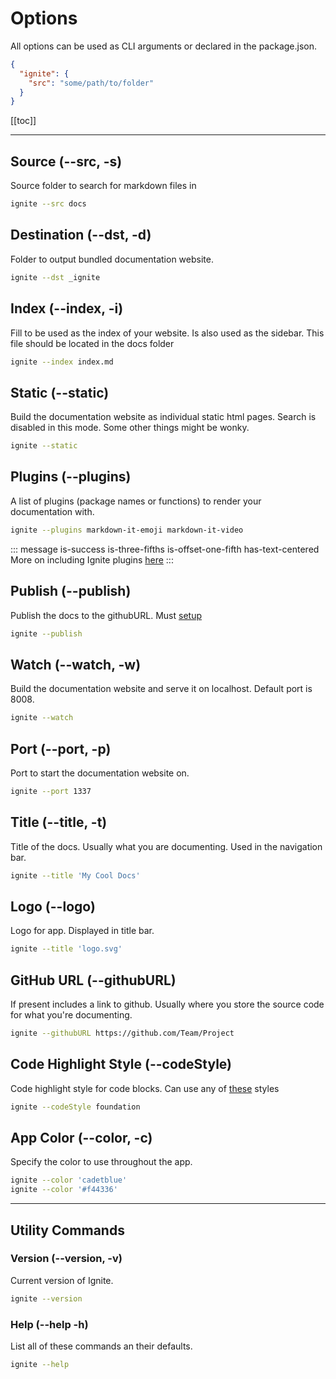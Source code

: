 # Options

All options can be used as CLI arguments or declared in the package.json.

```json
{
  "ignite": {
    "src": "some/path/to/folder"
  }
}
```

[[toc]]

---

## Source (--src, -s)

Source folder to search for markdown files in

```bash
ignite --src docs
```

## Destination (--dst, -d)

Folder to output bundled documentation website.

```bash
ignite --dst _ignite
```

## Index (--index, -i)

Fill to be used as the index of your website. Is also used as the sidebar. This file should be located in the docs folder

```bash
ignite --index index.md
```

## Static (--static)

Build the documentation website as individual static html pages. Search is disabled in this mode. Some other things might be wonky.

```bash
ignite --static
```

## Plugins (--plugins)

A list of plugins (package names or functions) to render your documentation with.

```bash
ignite --plugins markdown-it-emoji markdown-it-video
```

::: message is-success is-three-fifths is-offset-one-fifth has-text-centered
More on including Ignite plugins [here](./IgnitePlugins.md#register-plugin)
:::

## Publish (--publish)

Publish the docs to the githubURL. Must [setup](./Publishing.md)

```bash
ignite --publish
```

## Watch (--watch, -w)

Build the documentation website and serve it on localhost. Default port is 8008.

```bash
ignite --watch
```

## Port (--port, -p)

Port to start the documentation website on.

```bash
ignite --port 1337
```

## Title (--title, -t)

Title of the docs. Usually what you are documenting. Used in the navigation bar.

```bash
ignite --title 'My Cool Docs'
```

## Logo (--logo)

Logo for app. Displayed in title bar.

```bash
ignite --title 'logo.svg'
```

## GitHub URL (--githubURL)

If present includes a link to github. Usually where you store the source code for what you're documenting.

```bash
ignite --githubURL https://github.com/Team/Project
```

## Code Highlight Style (--codeStyle)

Code highlight style for code blocks. Can use any of [these](https://github.com/isagalaev/highlight.js/tree/master/src/styles) styles

```bash
ignite --codeStyle foundation
```

## App Color (--color, -c)

Specify the color to use throughout the app.

```bash
ignite --color 'cadetblue'
ignite --color '#f44336'
```

---

## Utility Commands

### Version (--version, -v)

Current version of Ignite.

```bash
ignite --version
```

### Help (--help -h)

List all of these commands an their defaults.

```bash
ignite --help
```
